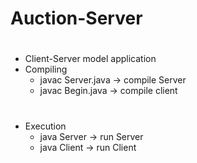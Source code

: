 # Auction-Server
#
* Client-Server model application
* Compiling
  * javac Server.java -> compile Server
  * javac Begin.java -> compile client

#
* Execution
  * java Server -> run Server
  * java Client -> run Client
